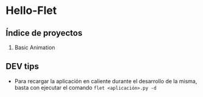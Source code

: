 # Hello-Flet
## Índice de proyectos
1. Basic Animation

## DEV tips
- Para recargar la aplicación en caliente durante el desarrollo de la misma, basta con ejecutar el comando `flet <aplicación>.py -d`